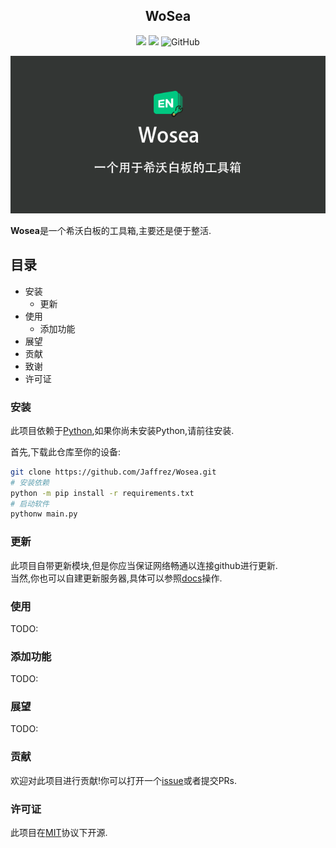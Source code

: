 <h2 align="center">WoSea</h2>
<p align="center">
<img src="https://badges.frapsoft.com/os/v1/open-source.svg?v=103" >
<img src="https://img.shields.io/badge/PRs-welcome-brightgreen.svg?style=flat">
<img alt="GitHub" src="https://img.shields.io/github/license/jaffrez/Wosea"/>
<p/>
<img src="assert/images/banner.png"/>

**Wosea**是一个希沃白板的工具箱,主要还是便于整活.

## 目录
- 安装
  - 更新
- 使用
  - 添加功能
- 展望
- 贡献
- 致谢
- 许可证

### 安装
此项目依赖于[Python](https://www.python.org),如果你尚未安装Python,请前往安装.

首先,下载此仓库至你的设备:
```sh
git clone https://github.com/Jaffrez/Wosea.git
# 安装依赖
python -m pip install -r requirements.txt
# 启动软件
pythonw main.py
```
### 更新
此项目自带更新模块,但是你应当保证网络畅通以连接github进行更新.<br/>
当然,你也可以自建更新服务器,具体可以参照[docs](docs/README.md)操作.
### 使用
TODO:
### 添加功能
TODO:
### 展望
TODO:
### 贡献
欢迎对此项目进行贡献!你可以打开一个[issue](https://github.com/Jaffrez/Wosea/issues)或者提交PRs.
### 许可证
此项目在[MIT](LICENSE)协议下开源.